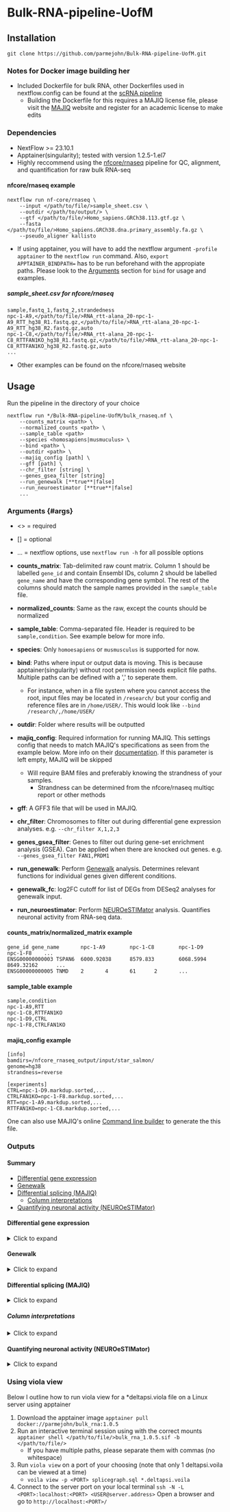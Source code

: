 # Bulk-RNA-pipeline-UofM

## Installation

`git clone https://github.com/parmejohn/Bulk-RNA-pipeline-UofM.git`

### Notes for Docker image building her 
- Included Dockerfile for bulk RNA, other Dockerfiles used in nextflow.config can be found at the [scRNA pipeline](https://github.com/parmejohn/scRNA-pipeline-UofM)
	- Building the Dockerfile for this requires a MAJIQ license file, please visit the [MAJIQ](https://majiq.biociphers.org/app_download/) website and register for an academic license to make edits

### Dependencies
- NextFlow >= 23.10.1
- Apptainer(singularity); tested with version 1.2.5-1.el7
- Highly reccommend using the [nfcore/rnaseq](https://nf-co.re/rnaseq/3.17.0/) pipeline for QC, alignment, and quantification for raw bulk RNA-seq

#### nfcore/rnaseq example
```
nextflow run nf-core/rnaseq \
    --input </path/to/file/>sample_sheet.csv \
    --outdir </path/to/output/> \
    --gtf </path/to/file/>Homo_sapiens.GRCh38.113.gtf.gz \
    --fasta </path/to/file/>Homo_sapiens.GRCh38.dna.primary_assembly.fa.gz \
    --pseudo_aligner kallisto
```
- If using apptainer, you will have to add the nextflow argument `-profile apptainer` to the `nextflow run` command. Also, `export APPTAINER_BINDPATH=` has to be run beforehand with the appropiate paths. Please look to the [Arguments](#args) section for `bind` for usage and examples.

##### sample_sheet.csv for nfcore/rnaseq
```
sample,fastq_1,fastq_2,strandedness
npc-1-A9,</path/to/file/>RNA_rtt-alana_20-npc-1-A9_RTT_hg38_R1.fastq.gz,</path/to/file/>RNA_rtt-alana_20-npc-1-A9_RTT_hg38_R2.fastq.gz,auto
npc-1-C8,</path/to/file/>RNA_rtt-alana_20-npc-1-C8_RTTFAN1KO_hg38_R1.fastq.gz,</path/to/file/>RNA_rtt-alana_20-npc-1-C8_RTTFAN1KO_hg38_R2.fastq.gz,auto
...
```
- Other examples can be found on the nfcore/rnaseq website

## Usage
Run the pipeline in the directory of your choice

```
nextflow run */Bulk-RNA-pipeline-UofM/bulk_rnaseq.nf \
	--counts_matrix <path> \
	--normalized_counts <path> \
	--sample_table <path>
	--species <homosapiens|musmuculus> \
	--bind <path> \
	--outdir <path> \
	--majiq_config [path] \
	--gff [path] \
	--chr_filter [string] \
	--genes_gsea_filter [string]
	--run_genewalk [**true**|false]
	--run_neuroestimator [**true**|false]
	...
```

### Arguments {#args}
- <> = required
- [] = optional
- ... = nextflow options, use `nextflow run -h` for all possible options

- **counts_matrix**: Tab-delimited raw count matrix. Column 1 should be labelled `gene_id` and contain Ensembl IDs, column 2 should be labelled `gene_name` and have the corresponding gene symbol. The rest of the columns should match the sample names provided in the `sample_table` file.
- **normalized_counts**: Same as the raw, except the counts should be normalized
- **sample_table**: Comma-separated file. Header is required to be `sample,condition`. See example below for more info.
- **species**: Only `homoesapiens` or `musmusculus` is supported for now.
- **bind**: Paths where input or output data is moving. This is because apptainer(singularity) without root permission needs explicit file paths. Multiple paths can be defined with a ',' to seperate them. 
	- For instance, when in a file system where you cannot access the root, input files may be located in `/research/` but your config and reference files are in `/home/USER/`. This would look like `--bind /research/,/home/USER/`
- **outdir**: Folder where results will be outputted
- **majiq_config**: Required information for running MAJIQ. This settings config that needs to match MAJIQ's specifications as seen from the example below. More info on their [documentation](https://biociphers.bitbucket.io/majiq-docs-academic/getting-started-guide/builder.html). If this parameter is left empty, MAJIQ will be skipped
	- Will require BAM files and preferably knowing the strandness of your samples.
		- Strandness can be determined from the nfcore/rnaseq multiqc report or other methods
- **gff**: A GFF3 file that will be used in MAJIQ.
- **chr_filter**: Chromosomes to filter out during differential gene expression analyses. e.g. `--chr_filter X,1,2,3`
- **genes_gsea_filter**: Genes to filter out during gene-set enrichment analysis (GSEA). Can be applied when there are knocked out genes. e.g. `--genes_gsea_filter FAN1,PRDM1`
- **run_genewalk**: Perform [Genewalk](https://churchman.med.harvard.edu/genewalk) analysis. Determines relevant functions for individual genes given different conditions.
- **genewalk_fc**: log2FC cutoff for list of DEGs from DESeq2 analyses for genewalk input.
- **run_neuroestimator**: Perform [NEUROeSTIMator](https://research-git.uiowa.edu/michaelson-lab-public/neuroestimator) analysis. Quantifies neuronal activity from RNA-seq data.

#### counts_matrix/normalized_matrix example
```
gene_id gene_name       npc-1-A9        npc-1-C8        npc-1-D9        npc-1-F8	...
ENSG00000000003 TSPAN6  6000.92038      8579.833        6068.5994       8649.32162      ...
ENSG00000000005 TNMD    2       4       61      2       ...
```

#### sample_table example
```
sample,condition
npc-1-A9,RTT
npc-1-C8,RTTFAN1KO
npc-1-D9,CTRL
npc-1-F8,CTRLFAN1KO
```
#### majiq_config example
```
[info]
bamdirs=/nfcore_rnaseq_output/input/star_salmon/
genome=hg38
strandness=reverse

[experiments]
CTRL=npc-1-D9.markdup.sorted,...
CTRLFAN1KO=npc-1-F8.markdup.sorted,...
RTT=npc-1-A9.markdup.sorted,...
RTTFAN1KO=npc-1-C8.markdup.sorted,...
```
One can also use MAJIQ's online [Command line builder](https://biociphers.bitbucket.io/majiq-docs-academic/commandbuilder.html#command-builder) to generate the this file.

### Outputs
#### Summary
- [Differential gene expression](#differential-gene-expression)
- [Genewalk](#genewalk)
- [Differential splicing (MAJIQ)](#differential-splicing-majiq)
	- [Column interpretations](#column-interpretations)
- [Quantifying neuronal activity (NEUROeSTIMator)](#quantifying-neuronal-activity-neuroestimator)

#### Differential gene expression
<details>
<summary>Click to expand</summary>
<br>

- Perform differential gene expression analysis using DESeq2
- Using the log2FC values as rank, performs GSEA using the fgsea package
	- All genes are used, as a opposed to an over-representation analyses, which would only use DEGs after a certain cutoff adjusted p-value and/or log2FC cutoff.
	- To find specific DEGs and their related pathways, one will have to filter the list by their leading edge in the resulting data files.
- Files = dge/
  - Plots
    - **deg_heatmap_X_vs_Y.pdf**: Heatmap of DEGs for a given comparison. Rows are hierarchically clustered and expression is Z-scaled. |log2FC| >= 2 & padj < 0.05
    - **deseq2_volcano_X_vs_Y.pdf**: Volcano plot of all genes for a given comparison. Please note that cutoff uses padj but y-axis uses the unadjusted p-value. |log2FC| >= 2 & padj < 0.05
    - **gsea_X_vs_Y.pdf**: GSEA for a given comparison. Positive (red) normalized enrichment score (NES)  are upregulated in X; Negative NES are upregulated in Y
    - **sample_similarity_heatmap.pdf**: Heatmap representing sample clustering using a distance matrix. Counts are transformed via variance stabilizing transformation (VST) in DESeq2. Hierarchical is done on both the rows and columns.
    	- Notebly, large portion of genes will not be differentially expressed, so it can lead to some samples having high similarity scores to one another.
    - **sample_similarity_pca.pdf**: PCA plot of all samples. Grouping is done by condition by default.
    - **deg_upset_upreg.pdf**: Upset plot showing intersection of all upregulated genes (Genes upregulated in condition X when compared to Y). log2FC >= 2 & padj < 0.05
    - **deg_upset_dnreg.pdf**: Upset plot showing intersection of all downregulated genes (Genes upregulated in condition Y when compared to X). log2FC <= -2 & padj < 0.05
  - Data
    - **deseq2_X_vs_Y_res.txt**: Tab-delimited file with DESeq2 results, unfiltered
    - **gsea_X_vs_Y.txt**: Tab-delimited file with GSEA results, unfiltered
</details>


#### Genewalk
<details>
<summary>Click to expand</summary>
<br>

- Identifies relevant functions for individual genes
	- Uses the DESeq2 results (ranked by log2FC)
	- Determines the importance of the gene and what biological pathways it impacts
- Files = genewalk/
  - **deseq2_X_vs_Y_res/:** Please refer to their thorough [documentation](https://churchman.med.harvard.edu/genewalk) and [GitHub](https://github.com/churchmanlab/genewalk) for file descriptions.
</details>

#### Differential splicing (MAJIQ)
<details>
<summary>Click to expand</summary>
<br>

- 3 modules as outlined [here](https://biociphers.bitbucket.io/majiq-docs-academic/getting-started-guide/quick-overview.html)
	- Builder: Define splice graphs and local splicing variations (LSVs)
		- Creates a splicegraph from the gene annotation and aligned reads
			- This will contain junctions, intron retention scores, and exon information
	- Quantifier: Quantifies the relative abundance (Ψ) of LSVs and changes in the relative abundance (ΔΨ) between conditions
	- Voila: Create visualizations and interpretable files
- Aids in discovering differential splice variants
- Files = majiq/
  - **build/**: Files to use downstream MAJIQ functions
  - **voila_tsv/**: .tsv files produced by majiq quant to be use in downstream voila visualizations. The .tsv's contain the relative LSV abundance (Ψ) and changes in the relative LSV abundance (delta PSI) between conditions.
  - **modulized/**:
  	- **summary.tsv**: Each row is a splicing module and list the total counts for each type of splicing event in the module
		- A module is defined as single entry and exit regions of the splicegraph
			- Unique single source and single target exon
	- **heatmap.tsv**: When using ΔΨ, the junctions with the max absolute ΔΨ value is chosen from each module, and one can see all of the deltapsi values for each comparison listed here.
    - ... Other files that can be parsed for additional information

- For more in-depth information, please visit their [website](https://majiq.biociphers.org/)
</details>

##### Column interpretations
<details>
<summary>Click to expand</summary>
<br>

- Below is a description of each column that is shown in MAJIQ. Please visit the MAJIQ [documentation](https://biociphers.bitbucket.io/majiq-docs-academic/getting-started-guide/quick-overview.html) or their [BitBucket](https://bitbucket.org/biociphers/majiq_academic) page
	- **lsv_id** = `s` or `t` denotes whether it is the source or target exon
		- can be visualized when looking using voila view (see below on how to run it)
		- [Example](https://majiq.biociphers.org/green_et_al_2017/examples/hogenesch/adr-cer-8v8/) from the MAJIQ documentation
	- **lsv_type** = rough graphical output for the voila view plot
		- From their [Google Groups forums](https://groups.google.com/g/majiq_voila/c/tOrbP179tuY)
			- starts by (s or t) being source or target
			- each '|' is a new junction representation and if there is intron_retention the last character is 'i'
			- each junction is represented by  XeY.ZoK where 
				- X is the ordinal splice site in the reference exon
				- Y is the ordinal exon connecting the lsv
				- Z is the ordinal splice site in exon Y
				- K is the total number of splice sites that Y has
	- **mean_dpsi_per_lsv_junction** = direction of change for a given junction
		- One can think of it as the the fold-change equivelent in a differential expression analysis
	- **probability_changing** = probability, that the dpsi is above <threshold 1 used>
		- default is 0.2
	- **probability_non_changing** = probability, that the dpsi is below <threshold 2 used>
		- default = 0.05
	- **\*mean_psi** = E |PSI| adds up to 100% of all of the LSV's junction
		- mean psi value from the different experiments
		- **negative** values correspond to **increased differential inclusion in condition1** compared with condition2
	- num_junctions
	- num_exons
	- **de_novo_junctions** =  which of these junctions are unannotated
		- junctions are annotated using the GFF3 file and RNA-seq files
	- seqid = unsure
	- strand
	- **junctions_coords** = the positions of the gene denoting the exon junction locations and how large they are
	- **exons_coords** = location and size of a given exon
	- **ir_coords** = intron retention coordinates
	- **ucsc_lsv_link** = genome browser view of the whole lsv region
</details>

#### Quantifying neuronal activity (NEUROeSTIMator)
<details>
<summary>Click to expand</summary>
<br>

- Estimates neuronal activation using gene expression
	- Uses a neural network approach along with 
	- Scores based off 22 neuronal activity markers
		- Each sample will have an activity score that ranges from 0-1
- Files = neuroestimator/
  - **neuroestimator_results.txt**: Tab-delimited table with samples and their predicted activity score
  - **neuroestimator_results.pdf**: Box plot for predicted activities across conditions. Kolmogorov–Smirnov (KS) test is performed to test for significance between the each condition.

- For more in-depth file descriptions please visit
</details>

### Using viola view

Below I outline how to run viola view for a *deltapsi.viola file on a Linux server using apptainer

1. Download the apptainer image `apptainer pull docker://parmejohn/bulk_rna:1.0.5`
2. Run an interactive terminal session using with the correct mounts `apptainer shell </path/to/file/>bulk_rna_1.0.5.sif -b </path/to/file/>`
    - If you have multiple paths, please separate them with commas (no whitespace)
4. Run `viola view` on a port of your choosing (note that only 1 deltapsi.voila can be viewed at a time)
    - `voila view -p <PORT> splicegraph.sql *.deltapsi.voila`
5. Connect to the server port on your local terminal `ssh -N -L <PORT>:localhost:<PORT> <USER@server.address>`
Open a browser and go to `http://localhost:<PORT>/`

